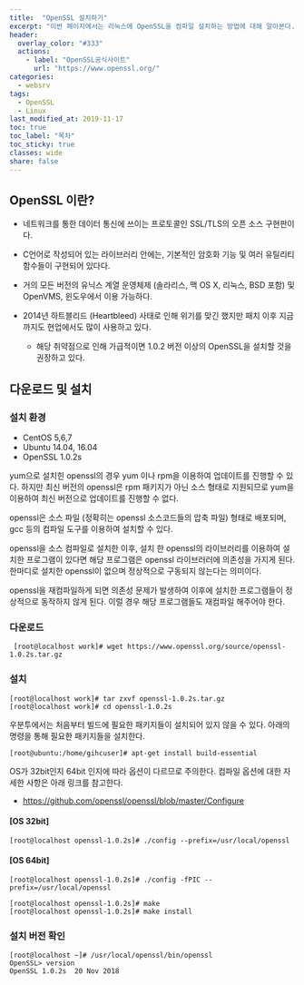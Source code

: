 ```yaml
---
title:  "OpenSSL 설치하기"
excerpt: "이번 페이지에서는 리눅스에 OpenSSL을 컴파일 설치하는 방법에 대해 알아본다."
header:
  overlay_color: "#333"
  actions:
    - label: "OpenSSL공식사이트"
      url: "https://www.openssl.org/"
categories:
  - websrv
tags:
  - OpenSSL
  - Linux
last_modified_at: 2019-11-17
toc: true
toc_label: "목차"
toc_sticky: true
classes: wide
share: false
---
```

## OpenSSL 이란?

- 네트워크를 통한 데이터 통신에 쓰이는 프로토콜인 SSL/TLS의 오픈 소스 구현판이다.

- C언어로 작성되어 있는 라이브러리 안에는, 기본적인 암호화 기능 및 여러 유틸리티 함수들이 구현되어 있다다.

- 거의 모든 버전의 유닉스 계열 운영체제 (솔라리스, 맥 OS X, 리눅스, BSD 포함) 및 OpenVMS, 윈도우에서 이용 가능하다.

- 2014년 하트블리드 (Heartbleed) 사태로 인해 위기를 맞긴 했지만 패치 이후 지금까지도 현업에서도 많이 사용하고 있다.
  - 해당 취약점으로 인해 가급적이면 1.0.2 버전 이상의 OpenSSL을 설치할 것을 권장하고 있다.


## 다운로드 및 설치
### 설치 환경
- CentOS 5,6,7
- Ubuntu 14.04, 16.04
- OpenSSL 1.0.2s

yum으로 설치힌 openssl의 경우 yum 이나 rpm을 이용하여 업데이트를 진행할 수 있다. 하지만 최신 버전의 openssl은 rpm 패키지가 아닌 소스 형태로 지원되므로 yum을 이용하여 최신 버전으로 업데이트를 진행할 수 없다.

openssl은 소스 파일 (정확히는 openssl 소스코드들의 압축 파일) 형태로 배포되며, gcc 등의 컴파일 도구를 이용하여 설치할 수 있다.


openssl을 소스 컴파일로 설치한 이후, 설치 한 openssl의 라이브러리를 이용하여 설치한 프로그램이 있다면 해당 프로그램은 openssl 라이브러러에 의존성을 가지게 된다. 한마디로 설치한 openssl이 없으며 정상적으로 구동되지 않는다는 의미이다. 

openssl을 재컴파일하게 되면 의존성 문제가 발생하여 이후에 설치한 프로그램들이 정상적으로 동작하지 않게 된다. 이럴 경우 해당 프로그램들도 재컴파일 해주어야 한다.

	
### 다운로드

```
 [root@localhost work]# wget https://www.openssl.org/source/openssl-1.0.2s.tar.gz
```

### 설치
```
[root@localhost work]# tar zxvf openssl-1.0.2s.tar.gz
[root@localhost work]# cd openssl-1.0.2s
```

우분투에서는 처음부터 빌드에 필요한 패키지들이 설치되어 있지 않을 수 있다. 아래의 명령을 통해 필요한 패키지들을 설치한다.
```
[root@ubuntu:/home/gihcuser]# apt-get install build-essential
```

OS가 32bit인지 64bit 인지에 따라 옵션이 다르므로 주의한다.
컴파일 옵션에 대한 자세한 사항은 아래 링크를 참고한다.
- https://github.com/openssl/openssl/blob/master/Configure

#### [OS 32bit]
```
[root@localhost openssl-1.0.2s]# ./config --prefix=/usr/local/openssl
```
#### [OS 64bit]
```
[root@localhost openssl-1.0.2s]# ./config -fPIC --prefix=/usr/local/openssl
```	

```
[root@localhost openssl-1.0.2s]# make
[root@localhost openssl-1.0.2s]# make install
```

### 설치 버전 확인
```
[root@localhost ~]# /usr/local/openssl/bin/openssl 
OpenSSL> version
OpenSSL 1.0.2s  20 Nov 2018
```